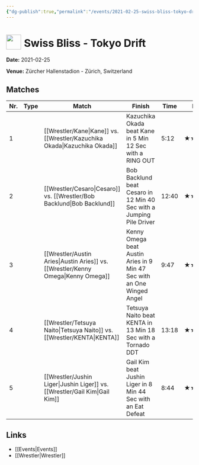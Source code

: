 ```yaml
---
{"dg-publish":true,"permalink":"/events/2021-02-25-swiss-bliss-tokyo-drift/","title":"Swiss Bliss - Tokyo Drift","noteIcon":"","created":"2025-08-11T09:30:58.846+02:00"}
---
```



# <img src="z_Images/ChokeSlam.png" width="40" style="vertical-align:bottom; margin-right:8px;">**Swiss Bliss - Tokyo Drift**

**Date:** 2021-02-25

**Venue:** Zürcher Hallenstadion - Zürich, Switzerland

## Matches

| Nr. | Type | Match | Finish | Time | Rating | Score |
|-----|------|-------|--------|------|--------|-------|
| 1 |  | [[Wrestler/Kane\|Kane]] vs. [[Wrestler/Kazuchika Okada\|Kazuchika Okada]] | Kazuchika Okada beat Kane in 5 Min 12 Sec with a RING OUT | 5:12 | ★★1/2 | 65 |
| 2 |  | [[Wrestler/Cesaro\|Cesaro]]  vs. [[Wrestler/Bob Backlund\|Bob Backlund]] | Bob Backlund beat Cesaro  in 12 Min 40 Sec with a Jumping Pile Driver | 12:40 | ★★★★1/2 | 93 |
| 3 |  | [[Wrestler/Austin Aries\|Austin Aries]] vs. [[Wrestler/Kenny Omega\|Kenny Omega]] | Kenny Omega beat Austin Aries in 9 Min 47 Sec with an One Winged Angel | 9:47 | ★★★★1/4 | 91 |
| 4 |  | [[Wrestler/Tetsuya Naito\|Tetsuya Naito]] vs. [[Wrestler/KENTA\|KENTA]] | Tetsuya Naito beat KENTA in 13 Min 18 Sec with a Tornado DDT | 13:18 | ★★★★3/4 | 99 |
| 5 |  | [[Wrestler/Jushin Liger\|Jushin Liger]] vs. [[Wrestler/Gail Kim\|Gail Kim]] | Gail Kim beat Jushin Liger in 8 Min 44 Sec with an Eat Defeat | 8:44 | ★★★3/4 | 82 |

## Links
- [[Events\|Events]]
- [[Wrestler\|Wrestler]]
